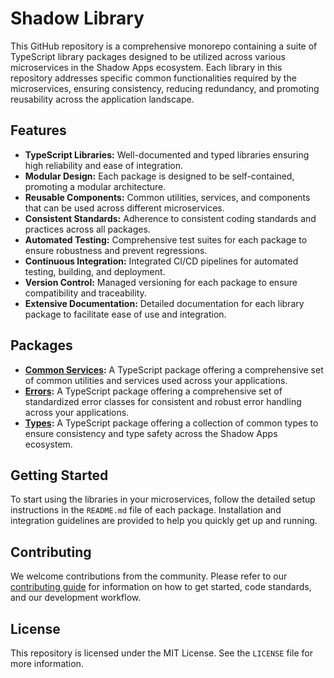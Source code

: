 # Shadow Library

This GitHub repository is a comprehensive monorepo containing a suite of TypeScript library packages designed to be utilized across various microservices in the Shadow Apps ecosystem. Each library in this repository addresses specific common functionalities required by the microservices, ensuring consistency, reducing redundancy, and promoting reusability across the application landscape.

## Features

- **TypeScript Libraries:** Well-documented and typed libraries ensuring high reliability and ease of integration.
- **Modular Design:** Each package is designed to be self-contained, promoting a modular architecture.
- **Reusable Components:** Common utilities, services, and components that can be used across different microservices.
- **Consistent Standards:** Adherence to consistent coding standards and practices across all packages.
- **Automated Testing:** Comprehensive test suites for each package to ensure robustness and prevent regressions.
- **Continuous Integration:** Integrated CI/CD pipelines for automated testing, building, and deployment.
- **Version Control:** Managed versioning for each package to ensure compatibility and traceability.
- **Extensive Documentation:** Detailed documentation for each library package to facilitate ease of use and integration.

## Packages

- **[Common Services][shadow-common-docs]:** A TypeScript package offering a comprehensive set of common utilities and services used across your applications.
- **[Errors][shadow-errors-docs]:** A TypeScript package offering a comprehensive set of standardized error classes for consistent and robust error handling across your applications.
- **[Types][shadow-types-docs]:** A TypeScript package offering a collection of common types to ensure consistency and type safety across the Shadow Apps ecosystem.

## Getting Started

To start using the libraries in your microservices, follow the detailed setup instructions in the `README.md` file of each package. Installation and integration guidelines are provided to help you quickly get up and running.

## Contributing

We welcome contributions from the community. Please refer to our [contributing guide][contribution-guide] for information on how to get started, code standards, and our development workflow.

## License

This repository is licensed under the MIT License. See the `LICENSE` file for more information.

[contribution-guide]: https://github.com/leanderpaul/shadow-library/blob/master/CONTRIBUTING.md
[shadow-common-docs]: https://github.com/shadow-library/shadow-library/tree/main/packages/common
[shadow-errors-docs]: https://github.com/shadow-library/shadow-library/tree/main/packages/errors
[shadow-types-docs]: https://github.com/shadow-library/shadow-library/tree/main/packages/types
